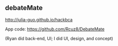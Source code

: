 ## debateMate

http://julia-guo.github.io/hackbca

App code:
https://github.com/Rcuz8/DebateMate

(Ryan did back-end, UI; I did UI, design, and concept)

